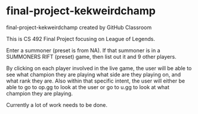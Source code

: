 # final-project-kekweirdchamp
final-project-kekweirdchamp created by GitHub Classroom


This is CS 492 Final Project focusing on League of Legends.

Enter a summoner (preset is from NA).
If that summoner is in a SUMMONERS RIFT (preset) game, then list out it and 9 other players.

By clicking on each player involved in the live game, the user will be able to see what champion they are playing
  what side are they playing on, and what rank they are.
Also within that specific intent, the user will either be able to go to op.gg to look at the user or go to u.gg to look at what champion
  they are playing.
  
Currently a lot of work needs to be done.

